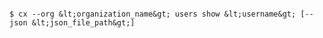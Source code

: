 <!-- layout:code post: users_usage -->

```

$ cx --org &lt;organization_name&gt; users show &lt;username&gt; [--json &lt;json_file_path&gt;]

```
